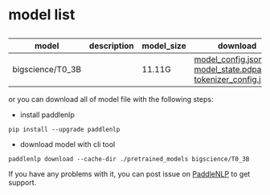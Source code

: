 #  model list

##  

| model  | description | model_size  | download         |
| --- | --- | --- | --- |
|bigscience/T0_3B|  | 11.11G | [model_config.json](https://bj.bcebos.com/paddlenlp/models/community/bigscience/T0_3B/model_config.json)<br>[model_state.pdparams](https://bj.bcebos.com/paddlenlp/models/community/bigscience/T0_3B/model_state.pdparams)<br>[tokenizer_config.json](https://bj.bcebos.com/paddlenlp/models/community/bigscience/T0_3B/tokenizer_config.json) |

or you can download all of model file with the following steps:

* install paddlenlp

```shell
pip install --upgrade paddlenlp
```

* download model with cli tool

```shell
paddlenlp download --cache-dir ./pretrained_models bigscience/T0_3B
```

If you have any problems with it, you can post issue on [PaddleNLP](https://github.com/PaddlePaddle/PaddleNLP) to get support.
